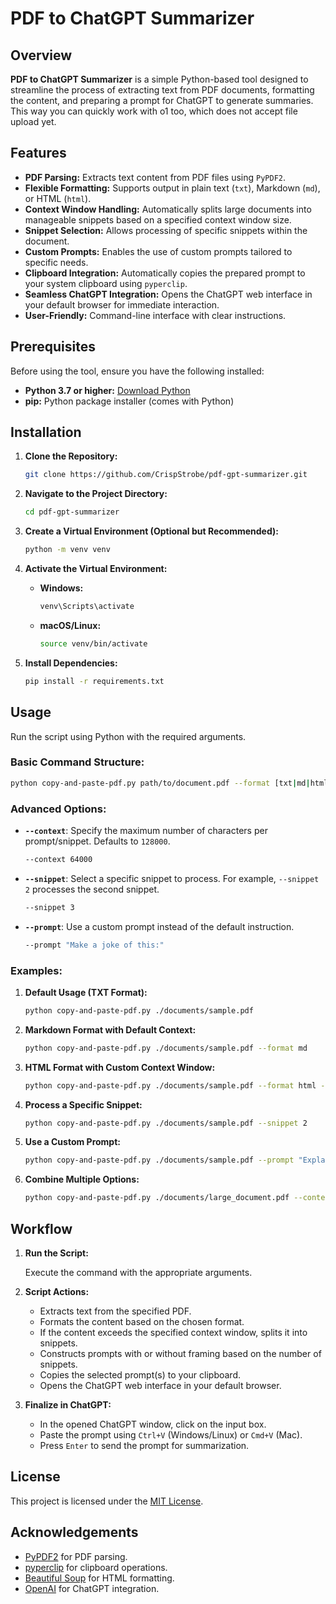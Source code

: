 # PDF to ChatGPT Summarizer

## Overview
**PDF to ChatGPT Summarizer** is a simple Python-based tool designed to streamline the process of extracting text from PDF documents, formatting the content, and preparing a prompt for ChatGPT to generate summaries. This way you can quickly work with o1 too, which does not accept file upload yet.

## Features
- **PDF Parsing:** Extracts text content from PDF files using `PyPDF2`.
- **Flexible Formatting:** Supports output in plain text (`txt`), Markdown (`md`), or HTML (`html`).
- **Context Window Handling:** Automatically splits large documents into manageable snippets based on a specified context window size.
- **Snippet Selection:** Allows processing of specific snippets within the document.
- **Custom Prompts:** Enables the use of custom prompts tailored to specific needs.
- **Clipboard Integration:** Automatically copies the prepared prompt to your system clipboard using `pyperclip`.
- **Seamless ChatGPT Integration:** Opens the ChatGPT web interface in your default browser for immediate interaction.
- **User-Friendly:** Command-line interface with clear instructions.

## Prerequisites
Before using the tool, ensure you have the following installed:
- **Python 3.7 or higher:** [Download Python](https://www.python.org/downloads/)
- **pip:** Python package installer (comes with Python)

## Installation
1. **Clone the Repository:**

   ```bash
   git clone https://github.com/CrispStrobe/pdf-gpt-summarizer.git
   ```

2. **Navigate to the Project Directory:**

   ```bash
   cd pdf-gpt-summarizer
   ```

3. **Create a Virtual Environment (Optional but Recommended):**

   ```bash
   python -m venv venv
   ```

4. **Activate the Virtual Environment:**

   - **Windows:**
     ```bash
     venv\Scripts\activate
     ```
   - **macOS/Linux:**
     ```bash
     source venv/bin/activate
     ```

5. **Install Dependencies:**

   ```bash
   pip install -r requirements.txt
   ```

## Usage
Run the script using Python with the required arguments.

### Basic Command Structure:

```bash
python copy-and-paste-pdf.py path/to/document.pdf --format [txt|md|html]
```

### Advanced Options:
- **`--context`**: Specify the maximum number of characters per prompt/snippet. Defaults to `128000`.

  ```bash
  --context 64000
  ```

- **`--snippet`**: Select a specific snippet to process. For example, `--snippet 2` processes the second snippet.

  ```bash
  --snippet 3
  ```

- **`--prompt`**: Use a custom prompt instead of the default instruction.

  ```bash
  --prompt "Make a joke of this:"
  ```

### Examples:
1. **Default Usage (TXT Format):**

   ```bash
   python copy-and-paste-pdf.py ./documents/sample.pdf
   ```

2. **Markdown Format with Default Context:**

   ```bash
   python copy-and-paste-pdf.py ./documents/sample.pdf --format md
   ```

3. **HTML Format with Custom Context Window:**

   ```bash
   python copy-and-paste-pdf.py ./documents/sample.pdf --format html --context 64000
   ```

4. **Process a Specific Snippet:**

   ```bash
   python copy-and-paste-pdf.py ./documents/sample.pdf --snippet 2
   ```

5. **Use a Custom Prompt:**

   ```bash
   python copy-and-paste-pdf.py ./documents/sample.pdf --prompt "Explain the following in simple terms:"
   ```

6. **Combine Multiple Options:**

   ```bash
   python copy-and-paste-pdf.py ./documents/large_document.pdf --context 64000 --snippet 3 --prompt "Analyze the following section:"
   ```

## Workflow
1. **Run the Script:**

   Execute the command with the appropriate arguments.

2. **Script Actions:**
   - Extracts text from the specified PDF.
   - Formats the content based on the chosen format.
   - If the content exceeds the specified context window, splits it into snippets.
   - Constructs prompts with or without framing based on the number of snippets.
   - Copies the selected prompt(s) to your clipboard.
   - Opens the ChatGPT web interface in your default browser.

3. **Finalize in ChatGPT:**
   - In the opened ChatGPT window, click on the input box.
   - Paste the prompt using `Ctrl+V` (Windows/Linux) or `Cmd+V` (Mac).
   - Press `Enter` to send the prompt for summarization.

## License
This project is licensed under the [MIT License](LICENSE).

## Acknowledgements
- [PyPDF2](https://pypi.org/project/PyPDF2/) for PDF parsing.
- [pyperclip](https://pyperclip.readthedocs.io/en/latest/) for clipboard operations.
- [Beautiful Soup](https://www.crummy.com/software/BeautifulSoup/bs4/doc/) for HTML formatting.
- [OpenAI](https://openai.com/) for ChatGPT integration.
